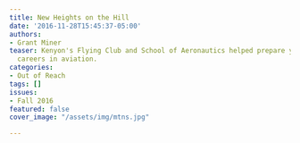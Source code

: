 ```yaml
---
title: New Heights on the Hill
date: '2016-11-28T15:45:37-05:00'
authors:
- Grant Miner
teaser: Kenyon's Flying Club and School of Aeronautics helped prepare young men for
  careers in aviation.
categories:
- Out of Reach
tags: []
issues:
- Fall 2016
featured: false
cover_image: "/assets/img/mtns.jpg"

---
```

